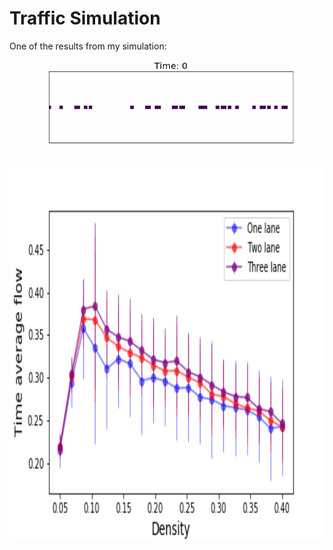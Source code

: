 # Traffic Simulation
One of the results from my simulation: 

<p align="center">
  <img src="Results/One_lane.gif">
</p>


<p align="center">
  <img width="800" height="600" src="Results/one_two_three_lane_compare.png">
</p>
